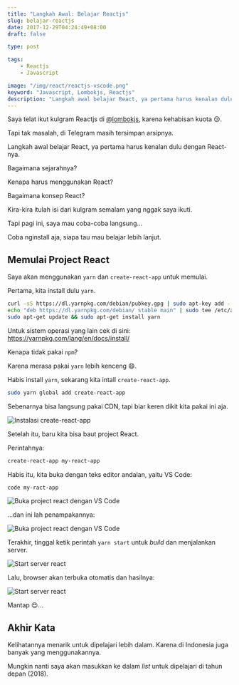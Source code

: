 ```yaml
---
title: "Langkah Awal: Belajar Reactjs"
slug: belajar-reactjs
date: 2017-12-29T04:24:49+08:00
draft: false

type: post

tags:
    - Reactjs
    - Javascript

image: "/img/react/reactjs-vscode.png"
keyword: "Javascript, Lombokjs, Reactjs"
description: "Langkah awal belajar React, ya pertama harus kenalan dulu dengan React-nya. Bagaimana sejarahnya? Kenapa harus menggunakan React? Bagaimana konsep React?"
---
```


Saya telat ikut kulgram Reactjs di [@lombokjs](https://t.me/lombokjs),
karena kehabisan kuota 😢.

Tapi tak masalah, di Telegram masih tersimpan arsipnya.

Langkah awal belajar React, ya pertama harus kenalan dulu 
dengan React-nya.

Bagaimana sejarahnya?

Kenapa harus menggunakan React?

Bagaimana konsep React?

Kira-kira itulah isi dari kulgram semalam yang nggak saya ikuti.

Tapi pagi ini, saya mau coba-coba langsung...

Coba nginstall aja, siapa tau mau belajar lebih lanjut.

## Memulai Project React

Saya akan menggunakan `yarn` dan `create-react-app` untuk memulai.

Pertama, kita install dulu `yarn`.

```bash
curl -sS https://dl.yarnpkg.com/debian/pubkey.gpg | sudo apt-key add -
echo "deb https://dl.yarnpkg.com/debian/ stable main" | sudo tee /etc/apt/sources.list.d/yarn.list
sudo apt-get update && sudo apt-get install yarn
```

Untuk sistem operasi yang lain cek di sini: https://yarnpkg.com/lang/en/docs/install/

Kenapa tidak pakai `npm`?

Karena merasa pakai `yarn` lebih kenceng 😄.

Habis install `yarn`, sekarang kita intall `create-react-app`.

```bash
sudo yarn global add create-react-app
```

Sebenarnya bisa langsung pakai CDN, tapi biar keren dikit kita pakai ini aja.

![Instalasi create-react-app](/img/react/instalasi-create-react.png)

Setelah itu, baru kita bisa baut project React.

Perintahnya:

```bash
create-react-app my-react-app
```

Habis itu, kita buka dengan teks editor andalan, yaitu VS Code:

```bash
code my-ract-app
```

![Buka project react dengan VS Code](/img/react/code-my-react.png)

...dan ini lah penampakannya:

![Buka project react dengan VS Code](/img/react/reactjs-vscode.png)

Terakhir, tinggal ketik perintah `yarn start` untuk _build_ dan menjalankan server.

![Start server react](/img/react/yarn-start.png)

Lalu, browser akan terbuka otomatis dan hasilnya:

![Start server react](/img/react/react-di-browser.png)

Mantap 😍...

## Akhir Kata

Kelihatannya menarik untuk dipelajari lebih dalam. Karena di Indonesia
juga banyak yang menggunakannya.

Mungkin nanti saya akan masukkan ke dalam _list_ untuk dipelajari di tahun depan (2018).